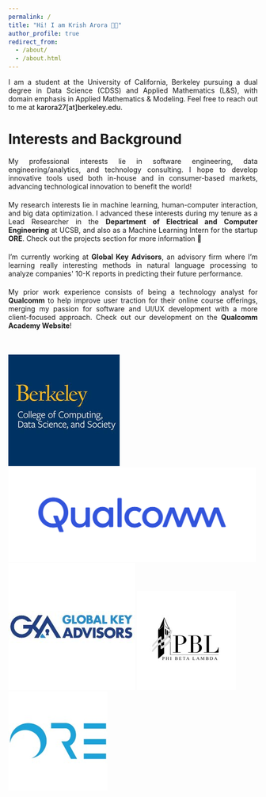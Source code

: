 ```yaml
---
permalink: /
title: "Hi! I am Krish Arora 👋🏼"
author_profile: true
redirect_from: 
  - /about/
  - /about.html
---
```

<div style="text-align: justify; margin-bottom: 20px;">
I am a student at the University of California, Berkeley pursuing a dual degree in Data Science (CDSS) and Applied Mathematics (L&S), with domain emphasis in Applied Mathematics & Modeling. Feel free to reach out to me at 
<a href="mailto:karora27@berkeley.edu" style="text-decoration: none; color: inherit; font-weight: 550;">karora27[at]berkeley.edu</a>.
</div>

Interests and Background
======


<div style="text-align: justify; margin-bottom: 20px;">
    My professional interests lie in software engineering, data engineering/analytics, and technology consulting. I hope to develop innovative tools used both in-house and in consumer-based markets, advancing technological innovation to benefit the world!
</div>

<div style="text-align: justify; margin-bottom: 20px;">
    My research interests lie in machine learning, human-computer interaction, and big data optimization. I advanced these interests during my tenure as a Lead Researcher in the <a href="https://www.ece.ucsb.edu/" style="text-decoration: none; color: inherit; font-weight: bold;">Department of Electrical and Computer Engineering</a> at UCSB, and also as a Machine Learning Intern for the startup <a href="https://www.ore.green/" style="text-decoration: none; color: inherit; font-weight: bold;">ORE</a>. Check out the projects section for more information 👀
</div>

<div style="text-align: justify; margin-bottom: 20px;">
    I’m currently working at <a href="https://gkadvisors.com/" style="text-decoration: none; color: inherit; font-weight: bold;">Global Key Advisors</a>, an advisory firm where I’m learning really interesting methods in natural language processing to analyze companies' 10-K reports in predicting their future performance.
</div>

<div style="text-align: justify; margin-bottom: 50px;">
    My prior work experience consists of being a technology analyst for <a href="https://qualcomm.com/" style="text-decoration: none; color: inherit; font-weight: bold;">Qualcomm</a> to help improve user traction for their online course offerings, merging my passion for software and UI/UX development with a more client-focused approach. Check out our development on the <a href="https://academy.qualcomm.com/" style="text-decoration: none; color: inherit; font-weight: bold;">Qualcomm Academy Website</a>!
</div>


![CDSS](<../files/berk cdss.png>)
<img src="../files/qualcomm.png" alt="Qualcomm" style="width: 500px;"/>
![GKA](../files/gka_no_border.png)
![PBL](<../files/pbl cal.png>)
![ORE](../files/ore.png)